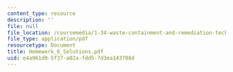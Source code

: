 ```yaml
---
content_type: resource
description: ''
file: null
file_location: /coursemedia/1-34-waste-containment-and-remediation-technology-spring-2004/e4a961d95f37a02afdd57d3ea143708d_Homework_6_Solutions.pdf
file_type: application/pdf
resourcetype: Document
title: Homework_6_Solutions.pdf
uid: e4a961d9-5f37-a02a-fdd5-7d3ea143708d
---
```

